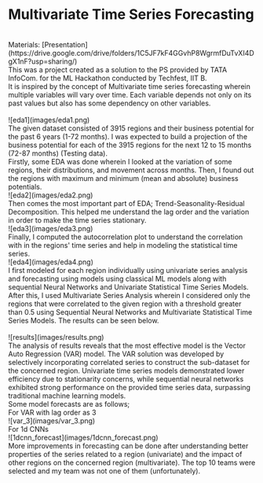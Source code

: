 # Multivariate Time Series Forecasting
<br>
Materials: [Presentation](https://drive.google.com/drive/folders/1C5JF7kF4GGvhP8WgrmfDuTvXI4DgX1nF?usp=sharing/) 
<br>
This was a project created as a solution to the PS provided by TATA InfoCom. for the ML Hackathon conducted by Techfest, IIT B. <br>
It is inspired by the concept of Multivariate time series forecasting wherein multiple variables will vary over time. Each variable depends not only on its past values but also has some dependency on other variables.<br>
<br>
![eda1](images/eda1.png)
<br>
The given dataset consisted of 3915 regions and their business potential for the past 6 years (1-72 months). I was expected to build a projection of the business potential for each of the 3915 regions for the next 12 to 15 months (72-87 months) (Testing data).<br>
Firstly, some EDA was done wherein I looked at the variation of some regions, their distributions, and movement across months. Then, I found out the regions with maximum and minimum (mean and absolute) business potentials. 
<br>
![eda2](images/eda2.png)
<br>
Then comes the most important part of EDA; Trend-Seasonality-Residual Decomposition. This helped me understand the lag order and the variation in order to make the time series stationary. 
<br>
![eda3](images/eda3.png)
<br>
Finally, I computed the autocorrelation plot to understand the correlation with in the regions' time series and help in modeling the statistical time series.
<br>
![eda4](images/eda4.png)
<br>
I first modeled for each region individually using univariate series analysis and forecasting using models using classical ML models along with sequential Neural Networks and Univariate Statistical Time Series Models. After this, I used Multivariate Series Analysis wherein I considered only the regions that were correlated to the given region with a threshold greater than 0.5 using Sequential Neural Networks and Multivariate Statistical Time Series Models. The results can be seen below.<br>
<br>
![results](images/results.png)
<br>
The analysis of results reveals that the most effective model is the Vector Auto Regression (VAR) model. The VAR solution was developed by selectively incorporating correlated series to construct the sub-dataset for the concerned region. Univariate time series models demonstrated lower efficiency due to stationarity concerns, while sequential neural networks exhibited strong performance on the provided time series data, surpassing traditional machine learning models.<br>
Some model forecasts are as follows;<br>
For VAR with lag order as 3
<br>
![var_3](images/var_3.png)
<br>
For 1d CNNs
<br>
![1dcnn_forecast](images/1dcnn_forecast.png)
<br>
More improvements in forecasting can be done after understanding better properties of the series related to a region (univariate) and the impact of other regions on the concerned region (multivariate). The top 10 teams were selected and my team was not one of them (unfortunately).
<br>

